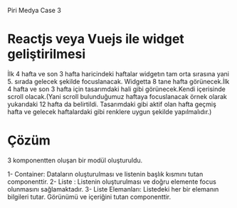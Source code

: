 Piri Medya Case 3

# Reactjs veya Vuejs ile widget geliştirilmesi

İlk 4 hafta ve son 3 hafta haricindeki haftalar widgetın tam orta sırasına yani 5. sırada
gelecek şekilde focuslanacak. Widgetta 8 tane hafta görünecek.İlk 4 hafta ve son 3 hafta için
tasarımdaki hali gibi görünecek.Kendi içerisinde scroll olacak.(Yani scroll bulunduğumuz
haftaya focuslanacak örnek olarak yukarıdaki 12 hafta da belirtildi. Tasarımdaki gibi aktif olan
hafta geçmiş hafta ve gelecek haftalardaki gibi renklere uygun şekilde yapılmalıdır.)

# Çözüm
3 komponentten oluşan bir modül oluşturuldu.

1- Container: Dataların oluşturulması ve listenin başlık kısmını tutan componenttir.
2- Liste : Listenin oluşturulması ve doğru elemente focus olunmasını sağlamaktadır.
3- Liste Elemanları: Listedeki her bir elemanın bilgileri tutar. Görünümü ve içeriğini tutan componenttir.
